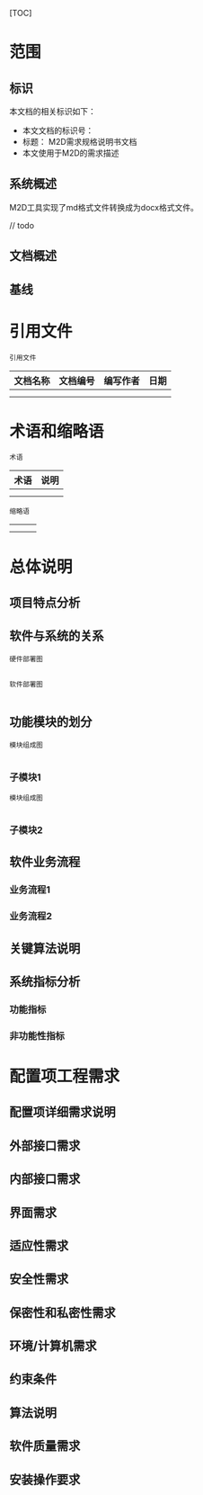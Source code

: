 [TOC]



# 范围

## 标识

本文档的相关标识如下：

- 本文文档的标识号： 
- 标题： M2D需求规格说明书文档
- 本文使用于M2D的需求描述

## 系统概述

M2D工具实现了md格式文件转换成为docx格式文件。

// todo

## 文档概述



## 基线



# 引用文件



`引用文件`

| 文档名称 | 文档编号 | 编写作者 | 日期 |
| -------- | -------- | -------- | ---- |
|          |          |          |      |
|          |          |          |      |





# 术语和缩略语



`术语`

| 术语 | 说明 |
| ---- | ---- |
|      |      |
|      |      |

`缩略语`

|      |      |      |
| ---- | ---- | ---- |
|      |      |      |
|      |      |      |

# 总体说明

## 项目特点分析

## 软件与系统的关系

`硬件部署图`

![]()

`软件部署图`

![]()

## 功能模块的划分

`模块组成图`

![]()

### 子模块1

`模块组成图`

![]()

### 子模块2

## 软件业务流程

### 业务流程1

### 业务流程2

## 关键算法说明

## 系统指标分析

### 功能指标

### 非功能性指标

# 配置项工程需求

## 配置项详细需求说明

## 外部接口需求

## 内部接口需求



## 界面需求

## 适应性需求

## 安全性需求

## 保密性和私密性需求

## 环境/计算机需求

## 约束条件

## 算法说明

## 软件质量需求

## 安装操作要求




